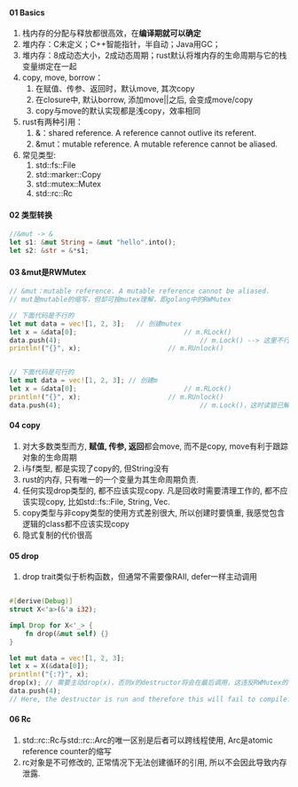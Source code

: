 #### 01 Basics

1. 栈内存的分配与释放都很高效，在**编译期就可以确定**
2. 堆内存：C未定义；C++智能指针，半自动；Java用GC；
3. 堆内存：8成动态大小，2成动态周期；rust默认将堆内存的生命周期与它的栈变量绑定在一起
4. copy, move, borrow：
   1. 在赋值、传参、返回时，默认move, 其次copy
   2. 在closure中, 默认borrow, 添加move||之后, 会变成move/copy
   3. copy与move的默认实现都是浅copy，效率相同
5. rust有两种引用：
   1. &：shared reference. A reference cannot outlive its referent.
   2. &mut：mutable reference. A mutable reference cannot be aliased.
6. 常见类型:
   1. std::fs::File
   2. std::marker::Copy
   3. std::mutex::Mutex
   4. std::rc::Rc





#### 02 类型转换

```rust
//&mut -> &
let s1: &mut String = &mut "hello".into();
let s2: &str = &*s1;

```



#### 03 &mut是RWMutex

```rust
// &mut：mutable reference. A mutable reference cannot be aliased.
// mut是mutable的缩写，但却可按mutex理解，即golang中的RWMutex

// 下面代码是不行的
let mut data = vec![1, 2, 3];	// 创建mutex
let x = &data[0];							// m.RLock()
data.push(4);									// m.Lock() --> 这里不行，只读锁还在呢
println!("{}", x);						// m.RUnlock()


// 下面代码是可行的
let mut data = vec![1, 2, 3]; // 创建m
let x = &data[0];							// m.RLock()
println!("{}", x);						// m.RUnlock()
data.push(4);									// m.Lock()，这时读锁已解，所以写锁可用
```



#### 04 copy

1. 对大多数类型而方, **赋值, 传参, 返回**都会move, 而不是copy, move有利于跟踪对象的生命周期
2. i与f类型, 都是实现了copy的, 但String没有
3. rust的内存, 只有唯一的一个变量为其生命周期负责. 
4. 任何实现drop类型的, 都不应该实现copy. 凡是回收时需要清理工作的, 都不应该实现copy, 比如std::fs::File, String, Vec.
5. copy类型与非copy类型的使用方式差别很大, 所以创建时要慎重, 我感觉包含逻辑的class都不应该实现copy
6. 隐式复制的代价很高



#### 05 drop

1. drop trait类似于析构函数，但通常不需要像RAII, defer一样主动调用



```rust

#[derive(Debug)]
struct X<'a>(&'a i32);

impl Drop for X<'_> {
    fn drop(&mut self) {}
}

let mut data = vec![1, 2, 3];
let x = X(&data[0]);
println!("{:?}", x);
drop(x); // 需要主动drop(x)，否则x的destructor将会在最后调用，这违反RWMutex的读写锁互斥原则，编译不过
data.push(4);
// Here, the destructor is run and therefore this will fail to compile.
```





#### 06 Rc

1. std::rc::Rc与std::rc::Arc的唯一区别是后者可以跨线程使用, Arc是atomic reference counter的缩写
2. rc对象是不可修改的, 正常情况下无法创建循环的引用, 所以不会因此导致内存泄露.







